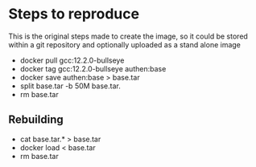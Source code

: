 # Steps to reproduce

This is the original steps made to create the image, so it could be stored
within a git repository and optionally uploaded as a stand alone image

* docker pull gcc:12.2.0-bullseye
* docker tag gcc:12.2.0-bullseye authen:base
* docker save authen:base > base.tar 
* split base.tar -b 50M base.tar.
* rm base.tar

## Rebuilding
* cat base.tar.* > base.tar
* docker load < base.tar
* rm base.tar
